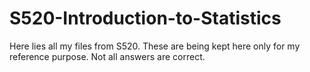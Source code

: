 # S520-Introduction-to-Statistics
Here lies all my files from S520. These are being kept here only for my reference purpose. Not all answers are correct.

